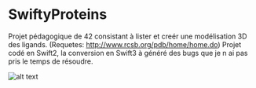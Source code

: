 # SwiftyProteins

Projet pédagogique de 42 consistant à lister et creér une modélisation 3D des ligands. (Requetes: http://www.rcsb.org/pdb/home/home.do)
Projet codé en Swift2, la conversion en Swift3 à généré des bugs que je n ai pas pris le temps de résoudre.

![alt text](https://raw.githubusercontent.com/jp515/SwiftyProtein/img/img1.png)
